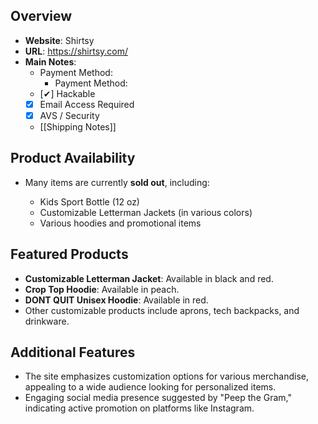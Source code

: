 ## Overview

- **Website**: Shirtsy
- **URL**: https://shirtsy.com/
- **Main Notes**:
    - Payment Method:    
        - Payment Method: 
    - [✔] Hackable
    - [x] Email Access Required
    -  [x] AVS / Security
    - [[Shipping Notes]]

## Product Availability

- Many items are currently **sold out**, including:
    
    - Kids Sport Bottle (12 oz)
    - Customizable Letterman Jackets (in various colors)
    - Various hoodies and promotional items
    

## Featured Products

- **Customizable Letterman Jacket**: Available in black and red.
- **Crop Top Hoodie**: Available in peach.
- **DONT QUIT Unisex Hoodie**: Available in red.
- Other customizable products include aprons, tech backpacks, and drinkware.

## Additional Features

- The site emphasizes customization options for various merchandise, appealing to a wide audience looking for personalized items.
- Engaging social media presence suggested by "Peep the Gram," indicating active promotion on platforms like Instagram.